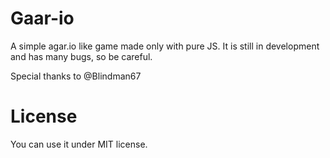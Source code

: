 # Gaar-io
A simple agar.io like game made only with pure JS. It is still in development and has many bugs, so be careful.

Special thanks to @Blindman67

# License
You can use it under MIT license.
